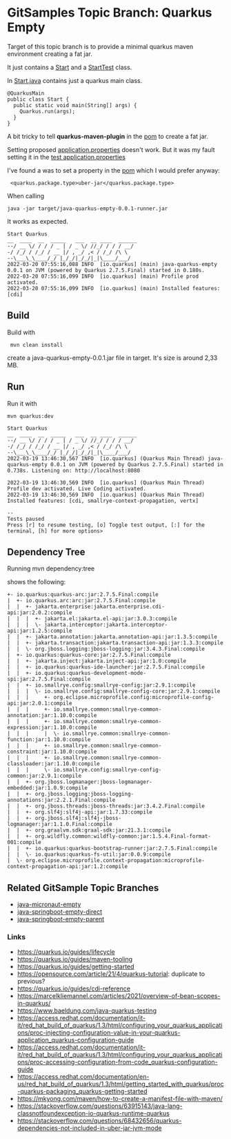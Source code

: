 # GitSamples Topic Branch: Quarkus Empty

Target of this topic branch is to provide a minimal quarkus maven environment creating a fat jar. 

It just contains a [Start](main/samples/Start.java) and a
[StartTest](test/samples/StartTest.java) class. 

In [Start.java](main/samples/Start.java) contains just a quarkus main class.

    @QuarkusMain
    public class Start {
      public static void main(String[] args) {
        Quarkus.run(args);
      }
    }

A bit tricky to tell **quarkus-maven-plugin** in the [pom](pom.xml) to create a fat jar.

Setting proposed [application.properties](resources-main/application.properties) doesn't work. But it was 
my fault setting it in the [test application.properties](resources-test/application.properties)

I've found a was to set a property in the [pom](pom.xml) which I would prefer anyway: 

     <quarkus.package.type>uber-jar</quarkus.package.type>

When calling

    java -jar target/java-quarkus-empty-0.0.1-runner.jar

It works as expected.

    Start Quarkus
    __  ____  __  _____   ___  __ ____  ______ 
    --/ __ \/ / / / _ | / _ \/ //_/ / / / __/
    -/ /_/ / /_/ / __ |/ , _/ ,< / /_/ /\ \   
    --\___\_\____/_/ |_/_/|_/_/|_|\____/___/   
    2022-03-20 07:55:16,088 INFO  [io.quarkus] (main) java-quarkus-empty 0.0.1 on JVM (powered by Quarkus 2.7.5.Final) started in 0.180s.
    2022-03-20 07:55:16,099 INFO  [io.quarkus] (main) Profile prod activated.
    2022-03-20 07:55:16,099 INFO  [io.quarkus] (main) Installed features: [cdi]


## Build
Build with 

     mvn clean install 

create a java-quarkus-empty-0.0.1.jar file in target. 
It's size is around 2,33 MB.
 
## Run
Run it with

    mvn quarkus:dev

    Start Quarkus
    __  ____  __  _____   ___  __ ____  ______ 
    --/ __ \/ / / / _ | / _ \/ //_/ / / / __/
    -/ /_/ / /_/ / __ |/ , _/ ,< / /_/ /\ \   
    --\___\_\____/_/ |_/_/|_/_/|_|\____/___/   
    2022-03-19 13:46:30,567 INFO  [io.quarkus] (Quarkus Main Thread) java-quarkus-empty 0.0.1 on JVM (powered by Quarkus 2.7.5.Final) started in 0.738s. Listening on: http://localhost:8080

    2022-03-19 13:46:30,569 INFO  [io.quarkus] (Quarkus Main Thread) Profile dev activated. Live Coding activated.
    2022-03-19 13:46:30,569 INFO  [io.quarkus] (Quarkus Main Thread) Installed features: [cdi, smallrye-context-propagation, vertx]

    --
    Tests paused
    Press [r] to resume testing, [o] Toggle test output, [:] for the terminal, [h] for more options>


## Dependency Tree

Running 
    mvn dependency:tree

shows the following: 
    
    +- io.quarkus:quarkus-arc:jar:2.7.5.Final:compile
    |  +- io.quarkus.arc:arc:jar:2.7.5.Final:compile
    |  |  +- jakarta.enterprise:jakarta.enterprise.cdi-api:jar:2.0.2:compile
    |  |  |  +- jakarta.el:jakarta.el-api:jar:3.0.3:compile
    |  |  |  \- jakarta.interceptor:jakarta.interceptor-api:jar:1.2.5:compile
    |  |  +- jakarta.annotation:jakarta.annotation-api:jar:1.3.5:compile
    |  |  +- jakarta.transaction:jakarta.transaction-api:jar:1.3.3:compile
    |  |  \- org.jboss.logging:jboss-logging:jar:3.4.3.Final:compile
    |  +- io.quarkus:quarkus-core:jar:2.7.5.Final:compile
    |  |  +- jakarta.inject:jakarta.inject-api:jar:1.0:compile
    |  |  +- io.quarkus:quarkus-ide-launcher:jar:2.7.5.Final:compile
    |  |  +- io.quarkus:quarkus-development-mode-spi:jar:2.7.5.Final:compile
    |  |  +- io.smallrye.config:smallrye-config:jar:2.9.1:compile
    |  |  |  \- io.smallrye.config:smallrye-config-core:jar:2.9.1:compile
    |  |  |     +- org.eclipse.microprofile.config:microprofile-config-api:jar:2.0.1:compile
    |  |  |     +- io.smallrye.common:smallrye-common-annotation:jar:1.10.0:compile
    |  |  |     +- io.smallrye.common:smallrye-common-expression:jar:1.10.0:compile
    |  |  |     |  \- io.smallrye.common:smallrye-common-function:jar:1.10.0:compile
    |  |  |     +- io.smallrye.common:smallrye-common-constraint:jar:1.10.0:compile
    |  |  |     +- io.smallrye.common:smallrye-common-classloader:jar:1.10.0:compile
    |  |  |     \- io.smallrye.config:smallrye-config-common:jar:2.9.1:compile
    |  |  +- org.jboss.logmanager:jboss-logmanager-embedded:jar:1.0.9:compile
    |  |  +- org.jboss.logging:jboss-logging-annotations:jar:2.2.1.Final:compile
    |  |  +- org.jboss.threads:jboss-threads:jar:3.4.2.Final:compile
    |  |  +- org.slf4j:slf4j-api:jar:1.7.33:compile
    |  |  +- org.jboss.slf4j:slf4j-jboss-logmanager:jar:1.1.0.Final:compile
    |  |  +- org.graalvm.sdk:graal-sdk:jar:21.3.1:compile
    |  |  +- org.wildfly.common:wildfly-common:jar:1.5.4.Final-format-001:compile
    |  |  +- io.quarkus:quarkus-bootstrap-runner:jar:2.7.5.Final:compile
    |  |  \- io.quarkus:quarkus-fs-util:jar:0.0.9:compile
    |  \- org.eclipse.microprofile.context-propagation:microprofile-context-propagation-api:jar:1.2:compile

## Related GitSample Topic Branches
* [java-micronaut-empty](../../tree/java-micronaut-empty)
* [java-springboot-empty-direct](../../tree/java-springboot-empty-direct)
* [java-springboot-empty-parent](../../tree/java-springboot-empty-parent)

### Links
* https://quarkus.io/guides/lifecycle
* https://quarkus.io/guides/maven-tooling
* https://quarkus.io/guides/getting-started
* https://opensource.com/article/21/4/quarkus-tutorial: duplicate to previous?
* https://quarkus.io/guides/cdi-reference
* https://marcelkliemannel.com/articles/2021/overview-of-bean-scopes-in-quarkus/
* https://www.baeldung.com/java-quarkus-testing
* https://access.redhat.com/documentation/it-it/red_hat_build_of_quarkus/1.3/html/configuring_your_quarkus_applications/proc-injecting-configuration-value-in-your-quarkus-application_quarkus-configuration-guide
* https://access.redhat.com/documentation/it-it/red_hat_build_of_quarkus/1.3/html/configuring_your_quarkus_applications/proc-accessing-configuration-from-code_quarkus-configuration-guide
* https://access.redhat.com/documentation/en-us/red_hat_build_of_quarkus/1.3/html/getting_started_with_quarkus/proc-quarkus-packaging_quarkus-getting-started
* https://mkyong.com/maven/how-to-create-a-manifest-file-with-maven/
* https://stackoverflow.com/questions/63915143/java-lang-classnotfoundexception-io-quarkus-runtime-quarkus
* https://stackoverflow.com/questions/68432656/quarkus-dependencies-not-included-in-uber-jar-jvm-mode
